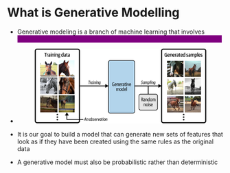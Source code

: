 # What is Generative Modelling

* Generative modeling is a branch of machine learning that involves <mark style="color:purple;background-color:purple;">**training a model to produce new data that is similar to a given dataset.**</mark>
*   &#x20;

    <figure><img src="../../.gitbook/assets/image (3) (1) (1) (1) (1).png" alt=""><figcaption></figcaption></figure>
* It is our goal to build a model that can generate new sets of features that look as if they have been created using the same rules as the original data
* A generative model must also be probabilistic rather than deterministic

